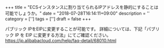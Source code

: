 +++
title = "ECSインスタンスに割り当てられるIPアドレスを静的にすることは可能でしょうか。"
date = "2018-07-28T16:14:11+09:00"
description = ''
category = ['']
tags = ['']
draft = false
+++


パブリック IPをEIPに変更することが可能です。
詳細については、下記「パブリック IP を EIP に変更する方法」にてご確認ください。
https://jp.alibabacloud.com/help/faq-detail/68010.html

